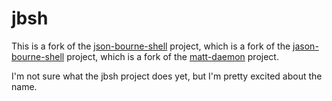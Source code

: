 # jbsh

This is a fork of the [json-bourne-shell](https://github.com/Breton/json-bourne-shell) project,
which is a fork of the [jason-bourne-shell](https://github.com/bostonaholic/jason-bourne-shell) project,
which is a fork of the [matt-daemon](https://github.com/searls/matt-daemon) project.

I'm not sure what the jbsh project does yet, but I'm pretty excited about the name.

